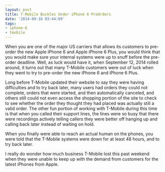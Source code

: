 ```yaml
---
layout: post
title: T-Mobile Buckles Under iPhone 6 PreOrders
date: '2014-09-18 03:44:09'
tags:
- iphone-6
- tmobile
---
```


When you are one of the major US carriers that allows its customers to pre-order the new Apple iPhone 6 and Apple iPhone 6 Plus, you would think that you would make sure your internal systems were up to snuff before the pre-order deadline. Well, as luck would have it, when September 12, 2014 rolled around, it turns out that many T-Mobile customers were out of luck when they went to try to pre-order the new iPhone 6 and iPhone 6 Plus.

Long before T-Mobile updated their website to say they were having difficulties and to try back later, many users had orders they could not complete, orders that were started, and then automatically canceled, and others still could not even access the shopping portion of the site to check to see whether the order they thought they had placed was actually still a valid order. The other fun portion of working with T-Mobile during this time is that when you called their support lines, the lines were so busy that there were recordings actively telling callers they were better off hanging up and calling back later instead of waiting on hold.

When you finally were able to reach an actual human on the phones, you were told that the T-Mobile systems were down for at least 48 hours, and to try back later.

I really do wonder how much business T-Mobile lost this past weekend when they were unable to keep up with the demand from customers for the latest iPhones from Apple.